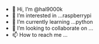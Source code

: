 - 👋 Hi, I’m @hal9000k
- 👀 I’m interested in ...raspberrypi
- 🌱 I’m currently learning ...python
- 💞️ I’m looking to collaborate on ...
- 📫 How to reach me ...

<!---
hal9000k/hal9000k is a ✨ special ✨ repository because its `README.md` (this file) appears on your GitHub profile.
You can click the Preview link to take a look at your changes.
--->
